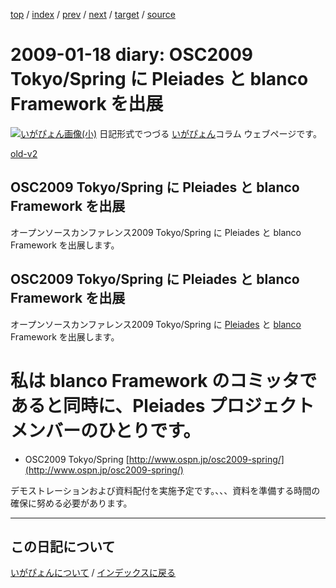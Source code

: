 [top](https://igapyon.github.io/diary/) 
 / [index](https://igapyon.github.io/diary/2009/index.html) 
 / [prev](https://igapyon.github.io/diary/2009/ig090114.html) 
 / [next](https://igapyon.github.io/diary/2009/ig090125.html) 
 / [target](https://igapyon.github.io/diary/2009/ig090118.html) 
 / [source](https://github.com/igapyon/diary/blob/gh-pages/2009/ig090118.html.src.md) 

2009-01-18 diary: OSC2009 Tokyo/Spring に Pleiades と blanco Framework を出展
=====================================================================================================
[![いがぴょん画像(小)](https://igapyon.github.io/diary/images/iga200306s.jpg "いがぴょん")](https://igapyon.github.io/diary/memo/memoigapyon.html) 日記形式でつづる [いがぴょん](https://igapyon.github.io/diary/memo/memoigapyon.html)コラム ウェブページです。

[old-v2](ig090118-orig.html)

## OSC2009 Tokyo/Spring に Pleiades と blanco Framework を出展

オープンソースカンファレンス2009 Tokyo/Spring に Pleiades と blanco Framework を出展します。


## OSC2009 Tokyo/Spring に Pleiades と blanco Framework を出展

オープンソースカンファレンス2009 Tokyo/Spring に [Pleiades](http://mergedoc.sourceforge.jp/pleiades.html) と [blanco](http://www.igapyon.jp/blanco/blanco.ja.html)
Framework を出展します。
# 私は blanco Framework のコミッタであると同時に、Pleiades プロジェクトメンバーのひとりです。

* OSC2009 Tokyo/Spring
  [http://www.ospn.jp/osc2009-spring/](http://www.ospn.jp/osc2009-spring/)

デモストレーションおよび資料配付を実施予定です。、、、資料を準備する時間の確保に努める必要があります。

----------------------------------------------------------------------------------------------------

## この日記について
[いがぴょんについて](https://igapyon.github.io/diary/memo/memoigapyon.html) / [インデックスに戻る](https://igapyon.github.io/diary/idxall.html)
